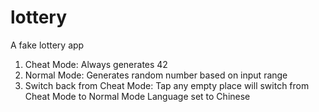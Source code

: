# lottery
A fake lottery app
1. Cheat Mode: Always generates 42
2. Normal Mode: Generates random number based on input range
3. Switch back from Cheat Mode: Tap any empty place will switch from Cheat Mode to Normal Mode
Language set to Chinese
